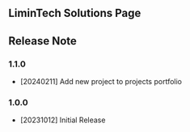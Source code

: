 LiminTech Solutions Page
----------------------------------------

Release Note
----------------------------------------
### 1.1.0
- [20240211] Add new project to projects portfolio

### 1.0.0
- [20231012] Initial Release
